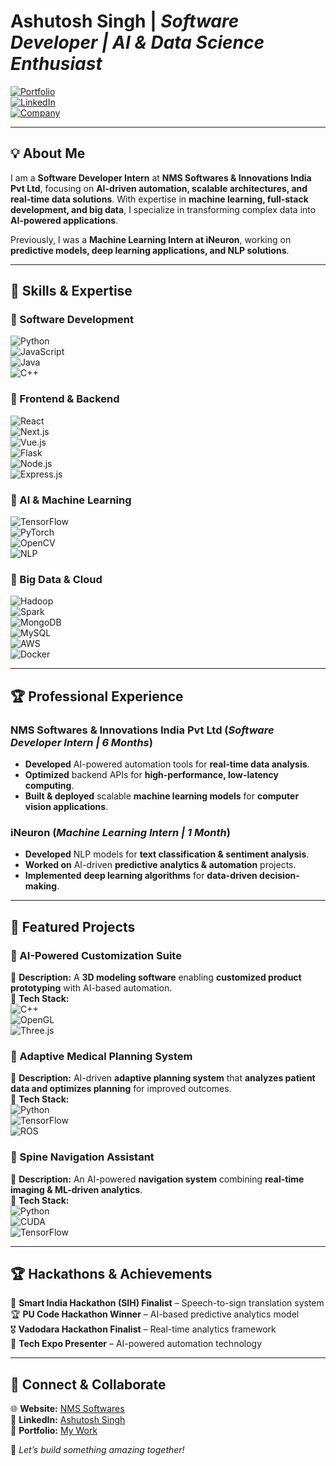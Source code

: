 # **Ashutosh Singh** | *Software Developer | AI & Data Science Enthusiast*  

[![Portfolio](https://img.shields.io/badge/Portfolio-Click%20Here-blue?style=flat&logo=vercel)](https://portfolio-7l325vp93-nashutoshs-projects.vercel.app/)  
[![LinkedIn](https://img.shields.io/badge/LinkedIn-Profile-blue?style=flat&logo=linkedin)](https://www.linkedin.com/in/ashutosh-singh-7945812b2/)  
[![Company](https://img.shields.io/badge/NMS%20Softwares-Official%20Website-darkblue?style=flat&logo=globe)](https://nmssoftwares.com)  

---

## **💡 About Me**  

I am a **Software Developer Intern** at **NMS Softwares & Innovations India Pvt Ltd**, focusing on **AI-driven automation, scalable architectures, and real-time data solutions**. With expertise in **machine learning, full-stack development, and big data**, I specialize in transforming complex data into **AI-powered applications**.  

Previously, I was a **Machine Learning Intern at iNeuron**, working on **predictive models, deep learning applications, and NLP solutions**.  

---

## **🚀 Skills & Expertise**  

### **🔹 Software Development**  
![Python](https://img.shields.io/badge/Python-3776AB?style=for-the-badge&logo=python&logoColor=white)  
![JavaScript](https://img.shields.io/badge/JavaScript-F7DF1E?style=for-the-badge&logo=javascript&logoColor=black)  
![Java](https://img.shields.io/badge/Java-007396?style=for-the-badge&logo=java&logoColor=white)  
![C++](https://img.shields.io/badge/C++-00599C?style=for-the-badge&logo=cplusplus&logoColor=white)  

### **🔹 Frontend & Backend**  
![React](https://img.shields.io/badge/React-20232A?style=for-the-badge&logo=react&logoColor=61DAFB)  
![Next.js](https://img.shields.io/badge/Next.js-000000?style=for-the-badge&logo=nextdotjs&logoColor=white)  
![Vue.js](https://img.shields.io/badge/Vue.js-4FC08D?style=for-the-badge&logo=vuedotjs&logoColor=white)  
![Flask](https://img.shields.io/badge/Flask-000000?style=for-the-badge&logo=flask&logoColor=white)  
![Node.js](https://img.shields.io/badge/Node.js-339933?style=for-the-badge&logo=nodedotjs&logoColor=white)  
![Express.js](https://img.shields.io/badge/Express.js-000000?style=for-the-badge&logo=express&logoColor=white)  

### **🔹 AI & Machine Learning**  
![TensorFlow](https://img.shields.io/badge/TensorFlow-FF6F00?style=for-the-badge&logo=tensorflow&logoColor=white)  
![PyTorch](https://img.shields.io/badge/PyTorch-EE4C2C?style=for-the-badge&logo=pytorch&logoColor=white)  
![OpenCV](https://img.shields.io/badge/OpenCV-5C3EE8?style=for-the-badge&logo=opencv&logoColor=white)  
![NLP](https://img.shields.io/badge/NLP-0052CC?style=for-the-badge&logo=nlp&logoColor=white)  

### **🔹 Big Data & Cloud**  
![Hadoop](https://img.shields.io/badge/Hadoop-66CCFF?style=for-the-badge&logo=apachehadoop&logoColor=black)  
![Spark](https://img.shields.io/badge/Apache%20Spark-FDB915?style=for-the-badge&logo=apachespark&logoColor=black)  
![MongoDB](https://img.shields.io/badge/MongoDB-4EA94B?style=for-the-badge&logo=mongodb&logoColor=white)  
![MySQL](https://img.shields.io/badge/MySQL-4479A1?style=for-the-badge&logo=mysql&logoColor=white)  
![AWS](https://img.shields.io/badge/AWS-232F3E?style=for-the-badge&logo=amazonaws&logoColor=white)  
![Docker](https://img.shields.io/badge/Docker-2496ED?style=for-the-badge&logo=docker&logoColor=white)  

---

## **🏆 Professional Experience**  

### **NMS Softwares & Innovations India Pvt Ltd** (*Software Developer Intern | 6 Months*)  
- **Developed** AI-powered automation tools for **real-time data analysis**.  
- **Optimized** backend APIs for **high-performance, low-latency computing**.  
- **Built & deployed** scalable **machine learning models** for **computer vision applications**.  

### **iNeuron** (*Machine Learning Intern | 1 Month*)  
- **Developed** NLP models for **text classification & sentiment analysis**.  
- **Worked on** AI-driven **predictive analytics & automation** projects.  
- **Implemented** **deep learning algorithms** for **data-driven decision-making**.  

---

## **📂 Featured Projects**  

### **📌 AI-Powered Customization Suite**  
🚀 **Description:** A **3D modeling software** enabling **customized product prototyping** with AI-based automation.  
🔹 **Tech Stack:**  
![C++](https://img.shields.io/badge/C++-00599C?style=for-the-badge&logo=cplusplus&logoColor=white)  
![OpenGL](https://img.shields.io/badge/OpenGL-5586A4?style=for-the-badge&logo=opengl&logoColor=white)  
![Three.js](https://img.shields.io/badge/Three.js-000000?style=for-the-badge&logo=three.js&logoColor=white)  

### **📌 Adaptive Medical Planning System**  
🚀 **Description:** AI-driven **adaptive planning system** that **analyzes patient data and optimizes planning** for improved outcomes.  
🔹 **Tech Stack:**  
![Python](https://img.shields.io/badge/Python-3776AB?style=for-the-badge&logo=python&logoColor=white)  
![TensorFlow](https://img.shields.io/badge/TensorFlow-FF6F00?style=for-the-badge&logo=tensorflow&logoColor=white)  
![ROS](https://img.shields.io/badge/ROS-22314E?style=for-the-badge&logo=ros&logoColor=white)  

### **📌 Spine Navigation Assistant**  
🚀 **Description:** An AI-powered **navigation system** combining **real-time imaging & ML-driven analytics**.  
🔹 **Tech Stack:**  
![Python](https://img.shields.io/badge/Python-3776AB?style=for-the-badge&logo=python&logoColor=white)  
![CUDA](https://img.shields.io/badge/CUDA-76B900?style=for-the-badge&logo=nvidia&logoColor=white)  
![TensorFlow](https://img.shields.io/badge/TensorFlow-FF6F00?style=for-the-badge&logo=tensorflow&logoColor=white)  

---

## **🏆 Hackathons & Achievements**  

🏅 **Smart India Hackathon (SIH) Finalist** – Speech-to-sign translation system  
🏆 **PU Code Hackathon Winner** – AI-based predictive analytics model  
🎖️ **Vadodara Hackathon Finalist** – Real-time analytics framework  
📌 **Tech Expo Presenter** – AI-powered automation technology  

---

## **📩 Connect & Collaborate**  

🌐 **Website:** [NMS Softwares](https://nmssoftwares.com)  
🔗 **LinkedIn:** [Ashutosh Singh](https://www.linkedin.com/in/ashutosh-singh-7945812b2/)  
📂 **Portfolio:** [My Work](https://portfolio-7l325vp93-nashutoshs-projects.vercel.app/)  

🚀 *Let’s build something amazing together!*  
